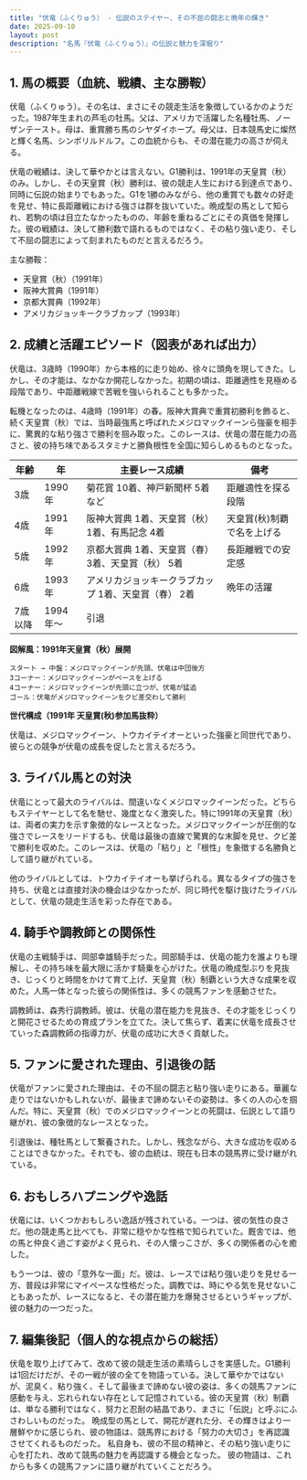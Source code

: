 ```yaml
---
title: "伏竜（ふくりゅう） - 伝説のステイヤー、その不屈の闘志と晩年の輝き"
date: 2025-09-10
layout: post
description: "名馬『伏竜（ふくりゅう）』の伝説と魅力を深堀り"
---
```


## 1. 馬の概要（血統、戦績、主な勝鞍）

伏竜（ふくりゅう）。その名は、まさにその競走生活を象徴しているかのようだった。1987年生まれの芦毛の牡馬。父は、アメリカで活躍した名種牡馬、ノーザンテースト。母は、重賞勝ち馬のシヤダイホープ。母父は、日本競馬史に燦然と輝く名馬、シンボリルドルフ。この血統からも、その潜在能力の高さが伺える。

伏竜の戦績は、決して華やかとは言えない。G1勝利は、1991年の天皇賞（秋）のみ。しかし、その天皇賞（秋）勝利は、彼の競走人生における到達点であり、同時に伝説の始まりでもあった。G1を1勝のみながら、他の重賞でも数々の好走を見せ、特に長距離戦における強さは群を抜いていた。晩成型の馬として知られ、若駒の頃は目立たなかったものの、年齢を重ねるごとにその真価を発揮した。彼の戦績は、決して勝利数で語れるものではなく、その粘り強い走り、そして不屈の闘志によって刻まれたものだと言えるだろう。

主な勝鞍：

* 天皇賞（秋）（1991年）
* 阪神大賞典（1991年）
* 京都大賞典（1992年）
* アメリカジョッキークラブカップ（1993年）


## 2. 成績と活躍エピソード（図表があれば出力）

伏竜は、3歳時（1990年）から本格的に走り始め、徐々に頭角を現してきた。しかし、その才能は、なかなか開花しなかった。初期の頃は、距離適性を見極める段階であり、中距離戦線で苦戦を強いられることも多かった。

転機となったのは、4歳時（1991年）の春。阪神大賞典で重賞初勝利を飾ると、続く天皇賞（秋）では、当時最強馬と呼ばれたメジロマックイーンら強豪を相手に、驚異的な粘り強さで勝利を掴み取った。このレースは、伏竜の潜在能力の高さと、彼の持ち味であるスタミナと勝負根性を全国に知らしめるものとなった。

| 年齢 | 年 | 主要レース成績 | 備考 |
|---|---|---|---|
| 3歳 | 1990年 |  菊花賞 10着、神戸新聞杯 5着など | 距離適性を探る段階 |
| 4歳 | 1991年 | 阪神大賞典 1着、天皇賞（秋） 1着、有馬記念 4着 | 天皇賞(秋)制覇で名を上げる |
| 5歳 | 1992年 | 京都大賞典 1着、天皇賞（春） 3着、天皇賞（秋） 5着 | 長距離戦での安定感 |
| 6歳 | 1993年 | アメリカジョッキークラブカップ 1着、天皇賞（春） 2着 | 晩年の活躍 |
| 7歳以降 | 1994年～ |  引退 |  |


**図解風：1991年天皇賞（秋）展開**

```
スタート → 中盤：メジロマックイーンが先頭、伏竜は中団後方
3コーナー：メジロマックイーンがペースを上げる
4コーナー：メジロマックイーンが先頭に立つが、伏竜が猛追
ゴール：伏竜がメジロマックイーンをクビ差交わして勝利
```

**世代構成（1991年 天皇賞(秋)参加馬抜粋）**

伏竜は、メジロマックイーン、トウカイテイオーといった強豪と同世代であり、彼らとの競争が伏竜の成長を促したと言えるだろう。


## 3. ライバル馬との対決

伏竜にとって最大のライバルは、間違いなくメジロマックイーンだった。どちらもステイヤーとして名を馳せ、幾度となく激突した。特に1991年の天皇賞（秋）は、両者の実力を示す象徴的なレースとなった。メジロマックイーンが圧倒的な強さでレースをリードするも、伏竜は最後の直線で驚異的な末脚を見せ、クビ差で勝利を収めた。このレースは、伏竜の「粘り」と「根性」を象徴する名勝負として語り継がれている。

他のライバルとしては、トウカイテイオーも挙げられる。異なるタイプの強さを持ち、伏竜とは直接対決の機会は少なかったが、同じ時代を駆け抜けたライバルとして、伏竜の競走生活を彩った存在である。


## 4. 騎手や調教師との関係性

伏竜の主戦騎手は、岡部幸雄騎手だった。岡部騎手は、伏竜の能力を誰よりも理解し、その持ち味を最大限に活かす騎乗を心がけた。伏竜の晩成型ぶりを見抜き、じっくりと時間をかけて育て上げ、天皇賞（秋）制覇という大きな成果を収めた。人馬一体となった彼らの関係性は、多くの競馬ファンを感動させた。

調教師は、森秀行調教師。彼は、伏竜の潜在能力を見抜き、その才能をじっくりと開花させるための育成プランを立てた。決して焦らず、着実に伏竜を成長させていった森調教師の指導力が、伏竜の成功に大きく貢献した。


## 5. ファンに愛された理由、引退後の話

伏竜がファンに愛された理由は、その不屈の闘志と粘り強い走りにある。華麗な走りではないかもしれないが、最後まで諦めないその姿勢は、多くの人の心を掴んだ。特に、天皇賞（秋）でのメジロマックイーンとの死闘は、伝説として語り継がれ、彼の象徴的なレースとなった。

引退後は、種牡馬として繋養された。しかし、残念ながら、大きな成功を収めることはできなかった。それでも、彼の血統は、現在も日本の競馬界に受け継がれている。


## 6. おもしろハプニングや逸話

伏竜には、いくつかおもしろい逸話が残されている。一つは、彼の気性の良さだ。他の競走馬と比べても、非常に穏やかな性格で知られていた。厩舎では、他の馬と仲良く過ごす姿がよく見られ、その人懐っこさが、多くの関係者の心を癒した。

もう一つは、彼の「意外な一面」だ。彼は、レースでは粘り強い走りを見せる一方、普段は非常にマイペースな性格だった。調教では、時にやる気を見せないこともあったが、レースになると、その潜在能力を爆発させるというギャップが、彼の魅力の一つだった。


## 7. 編集後記（個人的な視点からの総括）

伏竜を取り上げてみて、改めて彼の競走生活の素晴らしさを実感した。G1勝利は1回だけだが、その一戦が彼の全てを物語っている。決して華やかではないが、泥臭く、粘り強く、そして最後まで諦めない彼の姿は、多くの競馬ファンに感動を与え、忘れられない存在として記憶されている。彼の天皇賞（秋）制覇は、単なる勝利ではなく、努力と忍耐の結晶であり、まさに「伝説」と呼ぶにふさわしいものだった。  晩成型の馬として、開花が遅れた分、その輝きはより一層鮮やかに感じられ、彼の物語は、競馬界における「努力の大切さ」を再認識させてくれるものだった。  私自身も、彼の不屈の精神と、その粘り強い走りに心を打たれ、改めて競馬の魅力を再認識する機会となった。  彼の物語は、これからも多くの競馬ファンに語り継がれていくことだろう。
